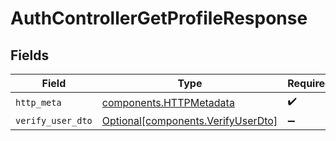 # AuthControllerGetProfileResponse


## Fields

| Field                                                                          | Type                                                                           | Required                                                                       | Description                                                                    |
| ------------------------------------------------------------------------------ | ------------------------------------------------------------------------------ | ------------------------------------------------------------------------------ | ------------------------------------------------------------------------------ |
| `http_meta`                                                                    | [components.HTTPMetadata](../../models/components/httpmetadata.md)             | :heavy_check_mark:                                                             | N/A                                                                            |
| `verify_user_dto`                                                              | [Optional[components.VerifyUserDto]](../../models/components/verifyuserdto.md) | :heavy_minus_sign:                                                             | N/A                                                                            |